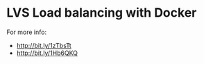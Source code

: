 LVS Load balancing with Docker
=============================

For more info:

* http://bit.ly/1zTbsTt
* http://bit.ly/1Hb6QKQ
